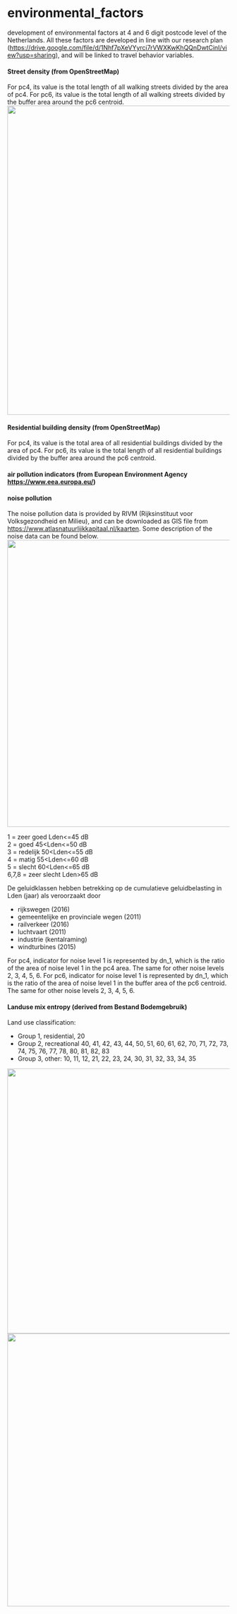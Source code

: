 # environmental_factors
development of environmental factors at 4 and 6 digit postcode level of the Netherlands. All these factors are developed in line with our research plan (https://drive.google.com/file/d/1Nhf7pXeVYyrci7rVWXKwKhQQnDwtCinI/view?usp=sharing), and will be linked to travel behavior variables. 



#### Street density (from OpenStreetMap)
For pc4, its value is the total length of all walking streets divided by the area of pc4. 
For pc6, its value is the total length of all walking streets divided by the buffer area around the pc6 centroid.
<img width="600" height="700"  src="https://github.com/vitality-data-center/environmental_factors/blob/master/images/road.png" />


#### Residential building density (from OpenStreetMap) 
For pc4, its value is the total area of all residential buildings divided by the area of pc4. 
For pc6, its value is the total length of all residential buildings divided by the buffer area around the pc6 centroid.

#### air pollution indicators (from European Environment Agency https://www.eea.europa.eu/)

#### noise pollution
The noise pollution data is provided by RIVM (Rijksinstituut voor Volksgezondheid en Milieu), and can be downloaded as GIS file from https://www.atlasnatuurlijkkapitaal.nl/kaarten. Some description of the noise data can be found below. 
<img width="650"  src="https://github.com/vitality-data-center/environmental_factors/blob/master/images/noise_map.png" />

1 = zeer goed 		Lden<=45 dB <br>
2 = goed 			45<Lden<=50 dB <br>
3 = redelijk 		50<Lden<=55 dB <br>
4 = matig 			55<Lden<=60 dB <br>
5 = slecht 			60<Lden<=65 dB <br>
6,7,8 = zeer slecht 		Lden>65 dB <br>

De geluidklassen hebben betrekking op de cumulatieve geluidbelasting in Lden (jaar) als veroorzaakt door
- rijkswegen (2016)
- gemeentelijke en provinciale wegen (2011)
- railverkeer (2016)
- luchtvaart (2011)
- industrie (kentalraming)
- windturbines (2015)

For pc4, indicator for noise level 1 is represented by dn_1, which is the ratio of the area of noise level 1 in the pc4 area. The same for other noise levels 2, 3, 4, 5, 6. 
For pc6, indicator for noise level 1 is represented by dn_1, which is the ratio of the area of noise level 1 in the buffer area of the pc6 centroid. The same for other noise levels 2, 3, 4, 5, 6. 


#### Landuse mix entropy (derived from Bestand Bodemgebruik)
Land use classification:
- Group 1, residential, 20
- Group 2, recreational 40, 41, 42, 43, 44, 50, 51, 60, 61, 62, 70, 71, 72, 73, 74, 75, 76, 77, 78, 80, 81, 82, 83
- Group 3, other: 10, 11, 12, 21, 22, 23, 24, 30, 31, 32, 33, 34, 35
<img width="600"  src="https://github.com/vitality-data-center/environmental_factors/blob/master/images/landuse1.png" />
<img width="618"  src="https://github.com/vitality-data-center/environmental_factors/blob/master/images/landuse2.png" />






